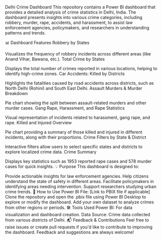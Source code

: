 Delhi Crime Dashboard
This repository contains a Power BI dashboard that provides a detailed analysis of crime statistics in Delhi, India. The dashboard presents insights into various crime categories, including robbery, murder, rape, accidents, and harassment, to assist law enforcement agencies, policymakers, and researchers in understanding patterns and trends.

📊 Dashboard Features
Robbery by States

Visualizes the frequency of robbery incidents across different areas (like Anand Vihar, Bawana, etc.).
Total Crime by States

Displays the total number of crimes reported in various locations, helping to identify high-crime zones.
Car Accidents: Killed by Districts

Highlights the fatalities caused by road accidents across districts, such as North Delhi (Rohini) and South East Delhi.
Assault Murders & Murder Breakdown

Pie chart showing the split between assault-related murders and other murder cases.
Gang Rape, Harassment, and Rape Statistics

Visual representation of incidents related to harassment, gang rape, and rape.
Killed and Injured Overview

Pie chart providing a summary of those killed and injured in different incidents, along with their proportions.
Crime Filters by State & District

Interactive filters allow users to select specific states and districts to explore localized crime data.
Crime Summary

Displays key statistics such as 1953 reported rape cases and 578 murder cases for quick insights.
💡 Purpose
This dashboard is designed to:

Provide actionable insights for law enforcement agencies.
Help citizens understand the state of safety in different areas.
Facilitate policymakers in identifying areas needing intervention.
Support researchers studying urban crime trends.
📁 How to Use
Power BI File: [Link to PBIX file if applicable]
Clone the repository and open the .pbix file using Power BI Desktop to explore or modify the dashboard.
Add your own dataset to analyze crimes from other regions or periods.
🛠️ Tools Used
Power BI: For data visualization and dashboard creation.
Data Source: Crime data collected from various districts of Delhi.
📬 Feedback & Contributions
Feel free to raise issues or create pull requests if you'd like to contribute to improving the dashboard. Feedback and suggestions are always welcome!
